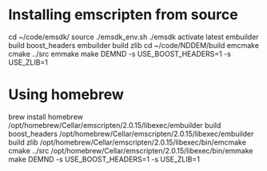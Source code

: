 # Installing emscripten from source
cd ~/code/emsdk/
source ./emsdk_env.sh
./emsdk activate latest
embuilder build boost_headers
embuilder build zlib
cd ~/code/NDDEM/build
emcmake cmake ../src
emmake make DEMND -s USE_BOOST_HEADERS=1 -s USE_ZLIB=1

# Using homebrew
brew install homebrew
/opt/homebrew/Cellar/emscripten/2.0.15/libexec/embuilder build boost_headers
/opt/homebrew/Cellar/emscripten/2.0.15/libexec/embuilder build zlib
/opt/homebrew/Cellar/emscripten/2.0.15/libexec/bin/emcmake cmake ../src
/opt/homebrew/Cellar/emscripten/2.0.15/libexec/bin/emmake make DEMND -s USE_BOOST_HEADERS=1 -s USE_ZLIB=1
